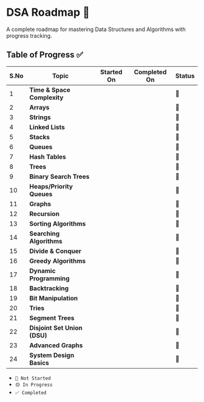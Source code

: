 # DSA Roadmap 🚀

A complete roadmap for mastering Data Structures and Algorithms with progress tracking.

## Table of Progress ✅

| S.No | Topic                          | Started On | Completed On | Status |
|------|--------------------------------|------------|--------------|--------|
| 1    | **Time & Space Complexity**    |            |              |    🔴    |
| 2    | **Arrays**                     |            |              |    🔴    |
| 3    | **Strings**                    |            |              |    🔴    |
| 4    | **Linked Lists**               |            |              |    🔴    |
| 5    | **Stacks**                     |            |              |    🔴    |
| 6    | **Queues**                     |            |              |    🔴    |
| 7    | **Hash Tables**                |            |              |    🔴    |
| 8    | **Trees**                      |            |              |    🔴    |
| 9    | **Binary Search Trees**        |            |              |    🔴    |
| 10   | **Heaps/Priority Queues**      |            |              |    🔴    |
| 11   | **Graphs**                     |            |              |    🔴    |
| 12   | **Recursion**                  |            |              |    🔴    |
| 13   | **Sorting Algorithms**         |            |              |     🔴   |
| 14   | **Searching Algorithms**       |            |              |   🔴     |
| 15   | **Divide & Conquer**           |            |              |      🔴  |
| 16   | **Greedy Algorithms**          |            |              |       🔴 |
| 17   | **Dynamic Programming**        |            |              |     🔴   |
| 18   | **Backtracking**               |            |              |      🔴  |
| 19   | **Bit Manipulation**           |            |              |      🔴  |
| 20   | **Tries**                      |            |              |      🔴  |
| 21   | **Segment Trees**              |            |              |      🔴  |
| 22   | **Disjoint Set Union (DSU)**   |            |              |       🔴 |
| 23   | **Advanced Graphs**            |            |              |       🔴 |
| 24   | **System Design Basics**       |            |              |  🔴      |

  - `🔴 Not Started`  
  - `🟡 In Progress`  
  - `✅ Completed`  